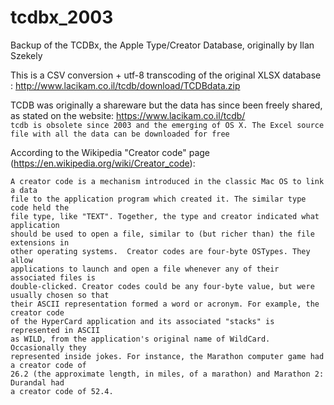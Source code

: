 # tcdbx_2003
Backup of the TCDBx, the Apple Type/Creator Database, originally by Ilan Szekely

This is a CSV conversion + utf-8 transcoding of the original XLSX database : http://www.lacikam.co.il/tcdb/download/TCDBdata.zip  

TCDB was originally a shareware but the data has since been freely shared, as stated on the website: https://www.lacikam.co.il/tcdb/  
```tcdb is obsolete since 2003 and the emerging of OS X. The Excel source file with all the data can be downloaded for free```

According to the Wikipedia "Creator code" page (https://en.wikipedia.org/wiki/Creator_code):  
```
A creator code is a mechanism introduced in the classic Mac OS to link a data
file to the application program which created it. The similar type code held the
file type, like "TEXT". Together, the type and creator indicated what application
should be used to open a file, similar to (but richer than) the file extensions in
other operating systems.  Creator codes are four-byte OSTypes. They allow
applications to launch and open a file whenever any of their associated files is
double-clicked. Creator codes could be any four-byte value, but were usually chosen so that
their ASCII representation formed a word or acronym. For example, the creator code
of the HyperCard application and its associated "stacks" is represented in ASCII
as WILD, from the application's original name of WildCard. Occasionally they
represented inside jokes. For instance, the Marathon computer game had a creator code of
26.2 (the approximate length, in miles, of a marathon) and Marathon 2: Durandal had
a creator code of 52.4.
```
